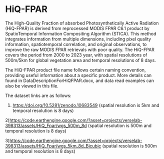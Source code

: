 # HiQ-FPAR
The High-Quality Fraction of absorbed Photosynthetically Active Radiation (HiQ-FPAR) is derived from reprocessed MODIS FPAR C6.1 product by SpatioTemporal Information Compositing Algorithm (STICA). This method integrates information from multiple dimensions, including pixel quality information, spatiotemporal correlation, and original observations, to improve the raw MODIS FPAR retrievals with poor quality. The HiQ-FPAR covers the period from 2000 to 2023 year, with spatial resolutions of 500m/5km for global vegetation area and temporal resolutions of 8 days.

The HiQ-FPAR product file name follows certain naming convention, providing useful information about a specific product. More details can found in DataDescriptionForHiQFPAR.docx, and data read examples can also be viewed in this file.

The dataset links are as follows: 
1) https://doi.org/10.5281/zenodo.10683549 (spatial resolution is 5km and temporal resolution is 8 days)

  2)https://code.earthengine.google.com/?asset=projects/verselab-398313/assets/HiQ_Fpar/wgs_500m_8d (spatial resolution is 500m and temporal resolution is 8 days)

  3)https://code.earthengine.google.com/?asset=projects/verselab-398313/assets/HiQ_Fpar/wgs_5km_8d_Bicubic (spatial resolution is 500m and temporal resolution is 8 days)
